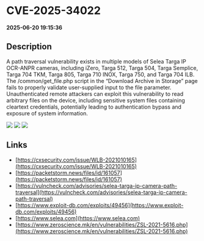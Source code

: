 # CVE-2025-34022

**2025-06-20 19:15:36**

## Description
A path traversal vulnerability exists in multiple models of Selea Targa IP OCR-ANPR cameras, including iZero, Targa 512, Targa 504, Targa Semplice, Targa 704 TKM, Targa 805, Targa 710 INOX, Targa 750, and Targa 704 ILB. The /common/get_file.php script in the “Download Archive in Storage” page fails to properly validate user-supplied input to the file parameter. Unauthenticated remote attackers can exploit this vulnerability to read arbitrary files on the device, including sensitive system files containing cleartext credentials, potentially leading to authentication bypass and exposure of system information.

![](https://img.shields.io/static/v1?label=Score&message=9.3&color=red)
![](https://img.shields.io/static/v1?label=Severity&message=CRITICAL&color=red)
![](https://img.shields.io/static/v1?label=CWE&message=Traversal&color=green)

## Links
- [https://cxsecurity.com/issue/WLB-2021010165](https://cxsecurity.com/issue/WLB-2021010165)
- [https://packetstorm.news/files/id/161057](https://packetstorm.news/files/id/161057)
- [https://vulncheck.com/advisories/selea-targa-ip-camera-path-traversal](https://vulncheck.com/advisories/selea-targa-ip-camera-path-traversal)
- [https://www.exploit-db.com/exploits/49456](https://www.exploit-db.com/exploits/49456)
- [https://www.selea.com](https://www.selea.com)
- [https://www.zeroscience.mk/en/vulnerabilities/ZSL-2021-5616.php](https://www.zeroscience.mk/en/vulnerabilities/ZSL-2021-5616.php)
